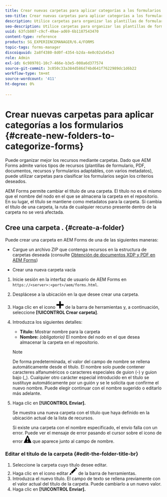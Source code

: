```yaml
---
title: Crear nuevas carpetas para aplicar categorías a los formularios
seo-title: Crear nuevas carpetas para aplicar categorías a los formularios
description: Utilice carpetas para organizar las plantillas de formulario, los PDF, los recursos y los formularios adaptables.
seo-description: Utilice carpetas para organizar las plantillas de formulario, los PDF, los recursos y los formularios adaptables.
uuid: 63fcb807-c9cf-49ae-ad69-6b1187543470
content-type: reference
products: SG_EXPERIENCEMANAGER/6.4/FORMS
topic-tags: forms-manager
discoiquuid: 2a8f4380-8d0f-4354-b2da-4e0c02a545e3
role: Admin
exl-id: 6c989701-10c7-466e-b3e5-008a6d377574
source-git-commit: 3c050c33a384d586d74bd641f7622989dc1d6b22
workflow-type: tm+mt
source-wordcount: '411'
ht-degree: 0%

---
```


# Crear nuevas carpetas para aplicar categorías a los formularios {#create-new-folders-to-categorize-forms}

Puede organizar mejor los recursos mediante carpetas. Dado que AEM Forms admite varios tipos de recursos (plantillas de formulario, PDF, documentos, recursos y formularios adaptables, con varios metadatos), puede utilizar carpetas para clasificar los formularios según los criterios deseados.

AEM Forms permite cambiar el título de una carpeta. El título no es el mismo que el nombre del nodo en el que se almacena la carpeta en el repositorio. En su lugar, el título se mantiene como metadatos para la carpeta. Si cambia el título de una carpeta, la ruta de cualquier recurso presente dentro de la carpeta no se verá afectada.

## Cree una carpeta  . {#create-a-folder}

Puede crear una carpeta en AEM Forms de una de las siguientes maneras:

* Cargue un archivo ZIP que contenga recursos en la estructura de carpetas deseada (consulte [Obtención de documentos XDP y PDF en AEM Forms](/help/forms/using/get-xdp-pdf-documents-aem.md))

* Crear una nueva carpeta vacía

1. Inicie sesión en la interfaz de usuario de AEM Forms en `https://<server>:<port>/aem/forms.html`.
1. Desplácese a la ubicación en la que desee crear una carpeta.
1. Haga clic en el icono ![aem6forms_add](assets/aem6forms_add.png) de la barra de herramientas y, a continuación, seleccione **[!UICONTROL Crear carpeta]**.

1. Introduzca los siguientes detalles:

   * **Título:** Mostrar nombre para la carpeta
   * **Nombre:** *(obligatorio)* El nombre del nodo en el que desea almacenar la carpeta en el repositorio.

   >[!NOTE]
   >
   >De forma predeterminada, el valor del campo de nombre se rellena automáticamente desde el título. El nombre solo puede contener caracteres alfanuméricos o caracteres especiales de guion (-) y guion bajo (_). Cualquier otro carácter especial introducido en el título se sustituye automáticamente por un guión y se le solicita que confirme el nuevo nombre. Puede elegir continuar con el nombre sugerido o editarlo más adelante.

1. Haga clic en **[!UICONTROL Enviar].**

   Se muestra una nueva carpeta con el título que haya definido en la ubicación actual de la lista de recursos.

   Si existe una carpeta con el nombre especificado, el envío falla con un error. Puede ver el mensaje de error pasando el cursor sobre el icono de error ![aem6forms_error_alert](assets/aem6forms_error_alert.png) que aparece junto al campo de nombre.

### Editar el título de la carpeta {#edit-the-folder-title-br}

1. Seleccione la carpeta cuyo título desee editar.
1. Haga clic en el icono editar ![aem6forms_edit](assets/aem6forms_edit.png) de la barra de herramientas.
1. Introduzca el nuevo título. El campo de texto se rellena previamente con el valor actual del título de la carpeta. Puede cambiarlo a un nuevo valor.
1. Haga clic en **[!UICONTROL Enviar].**

